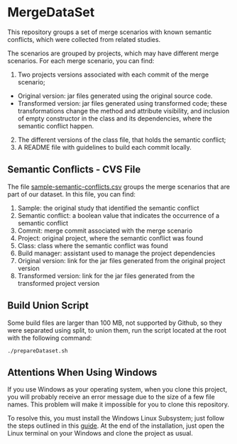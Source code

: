 # MergeDataSet

This repository groups a set of merge scenarios with known semantic conflicts, which were collected from related studies.

The scenarios are grouped by projects, which may have different merge scenarios. For each merge scenario, you can find:
1. Two projects versions associated with each commit of the merge scenario;
  * Original version: jar files generated using the original source code.
  * Transformed version: jar files generated using transformed code; these transformations change the method and attribute  visibility, and inclusion of empty constructor in the class and its dependencies, where the semantic conflict happen.
2. The different versions of the class file, that holds the semantic conflict;
3. A README file with guidelines to build each commit locally.

## Semantic Conflicts - CVS File
The file [sample-semantic-conflicts.csv](https://github.com/spgroup/mergedataset/blob/master/semantic-conflicts/sample-semantic-conflicts.csv) groups the merge scenarios that are part of our dataset. In this file, you can find:
1. Sample: the original study that identified the semantic conflict
2. Semantic conflict: a boolean value that indicates the occurrence of a semantic conflict
3. Commit: merge commit associated with the merge scenario
4. Project: original project, where the semantic conflict was found
5. Class: class where the semantic conflict was found
6. Build manager: assistant used to manage the project dependencies
7. Original version: link for the jar files generated from the original project version
8. Transformed version: link for the jar files generated from the transformed project version


## Build Union Script

Some build files are larger than 100 MB, not supported by Github, so they were separated using split, to union them, run the script located at the root with the following command:

```
./prepareDataset.sh
```

## Attentions When Using Windows
If you use Windows as your operating system, when you clone this project, you will probably receive an error message due to the size of a few file names. This problem will make it impossible for you to clone this repository.

To resolve this, you must install the Windows Linux Subsystem; just follow the steps outlined in this [guide](https://docs.microsoft.com/pt-br/windows/wsl/install-win10). At the end of the installation, just open the Linux terminal on your Windows and clone the project as usual.
